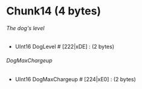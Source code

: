 ﻿# Chunk14 (4 bytes)

###### The dog's level
* UInt16 DogLevel # [222|xDE] : (2 bytes)

###### DogMaxChargeup
* UInt16 DogMaxChargeup # [224|xE0] : (2 bytes)